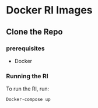 # Docker RI Images 

## Clone the Repo 

### prerequisites
- Docker 




### Running the RI  
To run the RI, run:  
  
```  
Docker-compose up  
```
